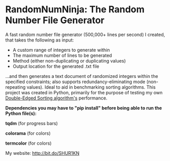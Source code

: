 # RandomNumNinja: The Random Number File Generator

A fast random number file generator (500,000+ lines per second) I created, that takes the following as input:

- A custom range of integers to generate within
- The maximum number of lines to be generated
- Method (either non-duplicating or duplicating values)
- Output location for the generated .txt file

...and then generates a text document of randomized integers within the specified constraints; also supports redundancy-eliminating mode (non-repeating values). Ideal to aid in benchmarking sorting algorithms. This project was created in Python, primarily for the purpose of testing my own [Double-Edged Sorting algorithm's](https://github.com/SHUR1K-N/Double-Edged-Sort) performance.

**Dependencies you may have to "pip install" before being able to run the Python file(s):**

**tqdm** (for progress bars)

**colorama** (for colors)

**termcolor** (for colors)

My website: http://bit.do/SHUR1KN
